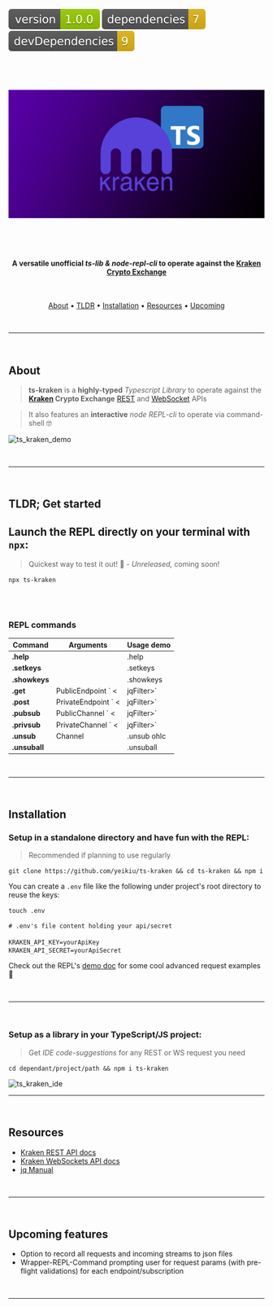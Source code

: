 <img src=".ci_badges/npm-version-badge.svg" /> <img src=".ci_badges/npm-dependencies-badge.svg" /> <img src=".ci_badges/npm-devdependencies-badge.svg" />

<h1 align="center">
  <br>
  <img src=".github/ts_kraken_logo.png" width="640px" alt="ts-ts_kraken_logo" />
</h1>

<br /><br />

<h4 align="center">A versatile unofficial <i>ts-lib & node-repl-cli</i> to operate against the <a href="https://kraken.com">Kraken Crypto Exchange</a></h4>
<br />
<p align="center">
  <a href="#about">About</a> •
  <a href="#tldr-get-started">TLDR</a> •
  <a href="#installation">Installation</a> •
  <a href="#resources">Resources</a> •
  <a href="#upcoming-features">Upcoming</a>
</p>

<br />

---

<br />


## About
  
> **ts-kraken** is a **highly-typed** _Typescript Library_ to operate against the **[Kraken](https://kraken.com) Crypto Exchange** [REST](https://docs.kraken.com/rest/) and [WebSocket](https://docs.kraken.com/websockets/) APIs

> It also features an **interactive** _node REPL-cli_ to operate via command-shell 🤓

![ts_kraken_demo](.github/ts_kraken_demo.gif)

<br />

---

<br />


## TLDR; Get started
## Launch the REPL directly on your terminal with `npx`:

> Quickest way to test it out! 🚀 - _Unreleased,_ coming soon!

````
npx ts-kraken
````

<br /><br />

### REPL commands

| Command       | Arguments                              | Usage demo                                                                               |
| ------------- | ---------------------------------------| ---------------------------------------------------------------------------------------- |
| **.help**     |                                        | .help                                                                                    |
| **.setkeys**  |                                        | .setkeys                                                                                 |
| **.showkeys** |                                        | .showkeys                                                                                |
| **.get**      | PublicEndpoint `<params> <|jqFilter>`  | .get Time .rfc1123                                                                       |
| **.post**     | PrivateEndpoint `<params> <|jqFilter>` | .post OpenOrders .open as $open|.open|keys|map($open[.].descr) -table                    |
| **.pubsub**   | PublicChannel `<params> <|jqFilter>`   | .pubsub ticker pair[]=XBT/USD&pair[]=ETH/USD . as $base|{pair:.[3],price:$base[1].c[0]}  |
| **.privsub**  | PrivateChannel `<params> <|jqFilter>`  | .privsub openOrders .[0]|map(. as $order|keys[0]|$order[.])                              |
| **.unsub**    | Channel                                | .unsub ohlc                                                                              |
| **.unsuball** |                                        | .unsuball                                                                                |

<br />

---

<br />

## Installation
### Setup in a standalone directory and have fun with the REPL:

> Recommended if planning to use regularly

````
git clone https://github.com/yeikiu/ts-kraken && cd ts-kraken && npm i
````

You can create a `.env` file like the following under project's root directory to reuse the keys:

````
touch .env
````

````
# .env's file content holding your api/secret

KRAKEN_API_KEY=yourApiKey
KRAKEN_API_SECRET=yourApiSecret
````

Check out the REPL's [demo doc](/TODO) for some cool advanced request examples 👀

<br />

---

<br />


### Setup as a library in your TypeScript/JS project:

> Get _IDE code-suggestions_ for any REST or WS request you need

````
cd dependant/project/path && npm i ts-kraken
````

<img src=".github/TODO.png" width="640px" alt="ts_kraken_ide" />

<br />

---

<br />


## Resources

* [Kraken REST API docs](https://docs.kraken.com/rest/)
* [Kraken WebSockets API docs](https://docs.kraken.com/websockets/)
* [jq Manual](https://stedolan.github.io/jq/manual)

<br />

---

<br />


## Upcoming features

- Option to record all requests and incoming streams to json files
- Wrapper-REPL-Command prompting user for request params (with pre-flight validations) for each endpoint/subscription

<br />

---

<br />
